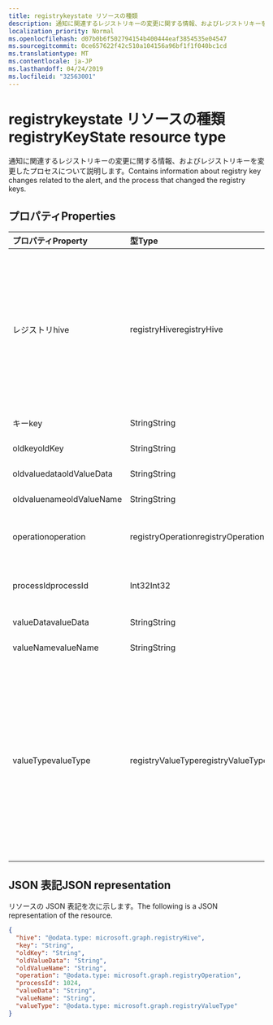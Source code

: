 ```yaml
---
title: registrykeystate リソースの種類
description: 通知に関連するレジストリキーの変更に関する情報、およびレジストリキーを変更したプロセスについて説明します。
localization_priority: Normal
ms.openlocfilehash: d07b0b6f502794154b400444eaf3854535e04547
ms.sourcegitcommit: 0ce657622f42c510a104156a96bf1f1f040bc1cd
ms.translationtype: MT
ms.contentlocale: ja-JP
ms.lasthandoff: 04/24/2019
ms.locfileid: "32563001"
---
```

# <a name="registrykeystate-resource-type"></a><span data-ttu-id="8b02f-103">registrykeystate リソースの種類</span><span class="sxs-lookup"><span data-stu-id="8b02f-103">registryKeyState resource type</span></span>

<span data-ttu-id="8b02f-104">通知に関連するレジストリキーの変更に関する情報、およびレジストリキーを変更したプロセスについて説明します。</span><span class="sxs-lookup"><span data-stu-id="8b02f-104">Contains information about registry key changes related to the alert, and the process that changed the registry keys.</span></span>

## <a name="properties"></a><span data-ttu-id="8b02f-105">プロパティ</span><span class="sxs-lookup"><span data-stu-id="8b02f-105">Properties</span></span>

| <span data-ttu-id="8b02f-106">プロパティ</span><span class="sxs-lookup"><span data-stu-id="8b02f-106">Property</span></span>     | <span data-ttu-id="8b02f-107">型</span><span class="sxs-lookup"><span data-stu-id="8b02f-107">Type</span></span>        | <span data-ttu-id="8b02f-108">説明</span><span class="sxs-lookup"><span data-stu-id="8b02f-108">Description</span></span> |
|:-------------|:------------|:------------|
|<span data-ttu-id="8b02f-109">レジストリ</span><span class="sxs-lookup"><span data-stu-id="8b02f-109">hive</span></span>|<span data-ttu-id="8b02f-110">registryHive</span><span class="sxs-lookup"><span data-stu-id="8b02f-110">registryHive</span></span>|<span data-ttu-id="8b02f-111">[Windows レジストリハイブ](https://docs.microsoft.com/en-us/windows/desktop/sysinfo/registry-hives):</span><span class="sxs-lookup"><span data-stu-id="8b02f-111">A [Windows registry hive](https://docs.microsoft.com/en-us/windows/desktop/sysinfo/registry-hives) :</span></span> <ul><li><span data-ttu-id="8b02f-112">HKEY_CURRENT_CONFIG</span><span class="sxs-lookup"><span data-stu-id="8b02f-112">HKEY_CURRENT_CONFIG</span></span></li> <li><span data-ttu-id="8b02f-113">HKEY_CURRENT_USER</span><span class="sxs-lookup"><span data-stu-id="8b02f-113">HKEY_CURRENT_USER</span></span></li> <li><span data-ttu-id="8b02f-114">HKEY_LOCAL_MACHINE\SAM</span><span class="sxs-lookup"><span data-stu-id="8b02f-114">HKEY_LOCAL_MACHINE\SAM</span></span></li> <li><span data-ttu-id="8b02f-115">HKEY_LOCAL_MACHINE\Security</span><span class="sxs-lookup"><span data-stu-id="8b02f-115">HKEY_LOCAL_MACHINE\Security</span></span></li> <li><span data-ttu-id="8b02f-116">HKEY_LOCAL_MACHINE\Software</span><span class="sxs-lookup"><span data-stu-id="8b02f-116">HKEY_LOCAL_MACHINE\Software</span></span></li> <li><span data-ttu-id="8b02f-117">HKEY_LOCAL_MACHINE\System</span><span class="sxs-lookup"><span data-stu-id="8b02f-117">HKEY_LOCAL_MACHINE\System</span></span></li> <li><span data-ttu-id="8b02f-118">HKEY_USERS\\限り.</span><span class="sxs-lookup"><span data-stu-id="8b02f-118">HKEY_USERS\\.Default.</span></span></li></ul> <span data-ttu-id="8b02f-119">可能な値は、`unknown`、`currentConfig`、`currentUser`、`localMachineSam`、`localMachineSecurity`、`localMachineSoftware`、`localMachineSystem`、`usersDefault` です。</span><span class="sxs-lookup"><span data-stu-id="8b02f-119">Possible values are: `unknown`, `currentConfig`, `currentUser`, `localMachineSam`, `localMachineSecurity`, `localMachineSoftware`, `localMachineSystem`, `usersDefault`.</span></span>|
|<span data-ttu-id="8b02f-120">キー</span><span class="sxs-lookup"><span data-stu-id="8b02f-120">key</span></span>|<span data-ttu-id="8b02f-121">String</span><span class="sxs-lookup"><span data-stu-id="8b02f-121">String</span></span>|<span data-ttu-id="8b02f-122">Current (つまり変更された) レジストリキー (ハイブを除外)。</span><span class="sxs-lookup"><span data-stu-id="8b02f-122">Current (i.e. changed) registry key (excludes HIVE).</span></span>|
|<span data-ttu-id="8b02f-123">oldkey</span><span class="sxs-lookup"><span data-stu-id="8b02f-123">oldKey</span></span>|<span data-ttu-id="8b02f-124">String</span><span class="sxs-lookup"><span data-stu-id="8b02f-124">String</span></span>|<span data-ttu-id="8b02f-125">Previous (変更前) レジストリキー (ハイブを除外)。</span><span class="sxs-lookup"><span data-stu-id="8b02f-125">Previous (i.e. before changed) registry key (excludes HIVE).</span></span>|
|<span data-ttu-id="8b02f-126">oldvaluedata</span><span class="sxs-lookup"><span data-stu-id="8b02f-126">oldValueData</span></span>|<span data-ttu-id="8b02f-127">String</span><span class="sxs-lookup"><span data-stu-id="8b02f-127">String</span></span>|<span data-ttu-id="8b02f-128">以前の (変更前) レジストリキー値のデータ (内容)。</span><span class="sxs-lookup"><span data-stu-id="8b02f-128">Previous (i.e. before changed) registry key value data (contents).</span></span>|
|<span data-ttu-id="8b02f-129">oldvaluename</span><span class="sxs-lookup"><span data-stu-id="8b02f-129">oldValueName</span></span>|<span data-ttu-id="8b02f-130">String</span><span class="sxs-lookup"><span data-stu-id="8b02f-130">String</span></span>|<span data-ttu-id="8b02f-131">Previous (変更前) レジストリキー値の名前。</span><span class="sxs-lookup"><span data-stu-id="8b02f-131">Previous (i.e. before changed) registry key value name.</span></span>|
|<span data-ttu-id="8b02f-132">operation</span><span class="sxs-lookup"><span data-stu-id="8b02f-132">operation</span></span>|<span data-ttu-id="8b02f-133">registryOperation</span><span class="sxs-lookup"><span data-stu-id="8b02f-133">registryOperation</span></span>|<span data-ttu-id="8b02f-134">レジストリキー名と値の一方または両方を変更した操作。</span><span class="sxs-lookup"><span data-stu-id="8b02f-134">Operation that changed the registry key name and/or value.</span></span> <span data-ttu-id="8b02f-135">使用可能な値は、`unknown`、`create`、`modify`、`delete` です。</span><span class="sxs-lookup"><span data-stu-id="8b02f-135">Possible values are: `unknown`, `create`, `modify`, `delete`.</span></span>|
|<span data-ttu-id="8b02f-136">processId</span><span class="sxs-lookup"><span data-stu-id="8b02f-136">processId</span></span>|<span data-ttu-id="8b02f-137">Int32</span><span class="sxs-lookup"><span data-stu-id="8b02f-137">Int32</span></span>|<span data-ttu-id="8b02f-138">レジストリキーを変更したプロセスのプロセス ID (PID) (プロセスの詳細は、警告の「プロセス」のコレクションに表示されます)。</span><span class="sxs-lookup"><span data-stu-id="8b02f-138">Process ID (PID) of the process that modified the registry key (process details will appear in the alert 'processes' collection).</span></span>|
|<span data-ttu-id="8b02f-139">valueData</span><span class="sxs-lookup"><span data-stu-id="8b02f-139">valueData</span></span>|<span data-ttu-id="8b02f-140">String</span><span class="sxs-lookup"><span data-stu-id="8b02f-140">String</span></span>|<span data-ttu-id="8b02f-141">現在の (つまり変更された) レジストリキー値のデータ (内容)。</span><span class="sxs-lookup"><span data-stu-id="8b02f-141">Current (i.e. changed) registry key value data (contents).</span></span>|
|<span data-ttu-id="8b02f-142">valueName</span><span class="sxs-lookup"><span data-stu-id="8b02f-142">valueName</span></span>|<span data-ttu-id="8b02f-143">String</span><span class="sxs-lookup"><span data-stu-id="8b02f-143">String</span></span>|<span data-ttu-id="8b02f-144">Current (変更された) レジストリキー値の名前</span><span class="sxs-lookup"><span data-stu-id="8b02f-144">Current (i.e. changed) registry key value name</span></span>|
|<span data-ttu-id="8b02f-145">valueType</span><span class="sxs-lookup"><span data-stu-id="8b02f-145">valueType</span></span>|<span data-ttu-id="8b02f-146">registryValueType</span><span class="sxs-lookup"><span data-stu-id="8b02f-146">registryValueType</span></span>|[<span data-ttu-id="8b02f-147">レジストリキーの値の種類</span><span class="sxs-lookup"><span data-stu-id="8b02f-147">Registry key value type</span></span>](https://docs.microsoft.com/en-us/windows/desktop/sysinfo/registry-value-types) <ul><li><span data-ttu-id="8b02f-148">REG_BINARY</span><span class="sxs-lookup"><span data-stu-id="8b02f-148">REG_BINARY</span></span></li> <li><span data-ttu-id="8b02f-149">REG_DWORD</span><span class="sxs-lookup"><span data-stu-id="8b02f-149">REG_DWORD</span></span></li> <li><span data-ttu-id="8b02f-150">REG_DWORD_LITTLE_ENDIAN</span><span class="sxs-lookup"><span data-stu-id="8b02f-150">REG_DWORD_LITTLE_ENDIAN</span></span></li> <li><span data-ttu-id="8b02f-151">REG_DWORD_BIG_ENDIAN</span><span class="sxs-lookup"><span data-stu-id="8b02f-151">REG_DWORD_BIG_ENDIAN</span></span></li><li><span data-ttu-id="8b02f-152">REG_EXPAND_SZ</span><span class="sxs-lookup"><span data-stu-id="8b02f-152">REG_EXPAND_SZ</span></span></li> <li><span data-ttu-id="8b02f-153">REG_LINK</span><span class="sxs-lookup"><span data-stu-id="8b02f-153">REG_LINK</span></span></li> <li><span data-ttu-id="8b02f-154">REG_MULTI_SZ</span><span class="sxs-lookup"><span data-stu-id="8b02f-154">REG_MULTI_SZ</span></span></li> <li><span data-ttu-id="8b02f-155">REG_NONE</span><span class="sxs-lookup"><span data-stu-id="8b02f-155">REG_NONE</span></span></li> <li><span data-ttu-id="8b02f-156">REG_QWORD</span><span class="sxs-lookup"><span data-stu-id="8b02f-156">REG_QWORD</span></span></li> <li><span data-ttu-id="8b02f-157">REG_QWORD_LITTLE_ENDIAN</span><span class="sxs-lookup"><span data-stu-id="8b02f-157">REG_QWORD_LITTLE_ENDIAN</span></span></li> <li><span data-ttu-id="8b02f-158">REG_SZ</span><span class="sxs-lookup"><span data-stu-id="8b02f-158">REG_SZ</span></span></li></ul> <span data-ttu-id="8b02f-159">可能な値は、`unknown`、`binary`、`dword`、`dwordLittleEndian`、`dwordBigEndian`、`expandSz`、`link`、`multiSz`、`none`、`qword`、`qwordlittleEndian`、`sz` です。</span><span class="sxs-lookup"><span data-stu-id="8b02f-159">Possible values are: `unknown`, `binary`, `dword`, `dwordLittleEndian`, `dwordBigEndian`, `expandSz`, `link`, `multiSz`, `none`, `qword`, `qwordlittleEndian`, `sz`.</span></span>|

## <a name="json-representation"></a><span data-ttu-id="8b02f-160">JSON 表記</span><span class="sxs-lookup"><span data-stu-id="8b02f-160">JSON representation</span></span>

<span data-ttu-id="8b02f-161">リソースの JSON 表記を次に示します。</span><span class="sxs-lookup"><span data-stu-id="8b02f-161">The following is a JSON representation of the resource.</span></span>

<!-- {
  "blockType": "resource",
  "optionalProperties": [

  ],
  "@odata.type": "microsoft.graph.registryKeyState"
}-->

```json
{
  "hive": "@odata.type: microsoft.graph.registryHive",
  "key": "String",
  "oldKey": "String",
  "oldValueData": "String",
  "oldValueName": "String",
  "operation": "@odata.type: microsoft.graph.registryOperation",
  "processId": 1024,
  "valueData": "String",
  "valueName": "String",
  "valueType": "@odata.type: microsoft.graph.registryValueType"
}

```

<!-- uuid: 8fcb5dbc-d5aa-4681-8e31-b001d5168d79
2015-10-25 14:57:30 UTC -->
<!-- {
  "type": "#page.annotation",
  "description": "registryKeyState resource",
  "keywords": "",
  "section": "documentation",
  "tocPath": ""
}-->
